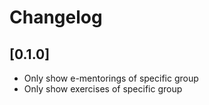 # Changelog

## [0.1.0]
* Only show e-mentorings of specific group
* Only show exercises of specific group